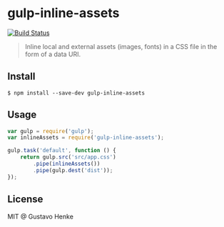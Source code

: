 # gulp-inline-assets
[![Build Status](https://img.shields.io/travis/gustavohenke/gulp-inline-assets.svg?style=flat-square)](https://travis-ci.org/gustavohenke/gulp-inline-assets)
> Inline local and external assets (images, fonts) in a CSS file in the form of a data URI.

## Install
```shell
$ npm install --save-dev gulp-inline-assets
```

## Usage
```javascript
var gulp = require('gulp');
var inlineAssets = require('gulp-inline-assets');

gulp.task('default', function () {
    return gulp.src('src/app.css')
        .pipe(inlineAssets())
        .pipe(gulp.dest('dist'));
});
```

## License
MIT @ Gustavo Henke